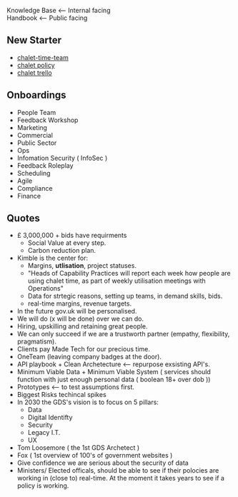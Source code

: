 Knowledge Base <-- Internal facing <br>
Handbook <-- Public facing <br>

## New Starter
+ [chalet-time-team](https://madetechteam.slack.com/archives/C03F23K2RL0)
+ [chalet policy](https://github.com/madetech/handbook/blob/main/guides/chalet_time_policy.md)
+ [chalet trello](https://trello.com/b/taj8yvLP/communities-improvements-backlog)

## Onboardings
+ People Team
+ Feedback Workshop
+ Marketing
+ Commercial
+ Public Sector
+ Ops
+ Infomation Security ( InfoSec )
+ Feedback Roleplay
+ Scheduling
+ Agile
+ Compliance
+ Finance

## Quotes
+ £ 3,000,000 + bids have requirments
  + Social Value at every step. 
  + Carbon reduction plan.
+ Kimble is the center for:
  + Margins, **utlisation**, project statuses.
  + "Heads of Capability Practices will report each week how people are using chalet time, as part of weekly utilisation meetings with Operations"
  + Data for strtegic reasons, setting up teams, in demand skills, bids.
  + real-time margins, revenue targets.
+ In the future gov.uk will be personalised.
+ We will do (x will be done) over we can do.
+ Hiring, upskilling and retaining great people.
+ We can only succeed if we are a trustworth partner (empathy, flexibility, pragmatism).
+ Clients pay Made Tech for our precious time.
+ OneTeam (leaving company badges at the door).
+ API playbook + Clean Archetecture <-- repurpose exsisting API's.
+ Minimum Viable Data + Minimum Viable System ( services should function with just enough personal data ( boolean 18+ over dob ))
+ Prototypes <-- to test assumptions first.
+ Biggest Risks techincal spikes
+ In 2030 the GDS's vision is to focus on 5 pillars:
  + Data
  + Digital Identifty
  + Security
  + Legacy I.T.
  + UX
+ Tom Loosemore ( the 1st GDS Archetect )
+ Fox ( 1st overview of 100's of government websites )
+ Give confidence we are serious about the security of data
+ Ministers/ Elected officals, should be able to see if their polocies are working in (close to) real-time. At the moment it takes years to see if a policy is working.
